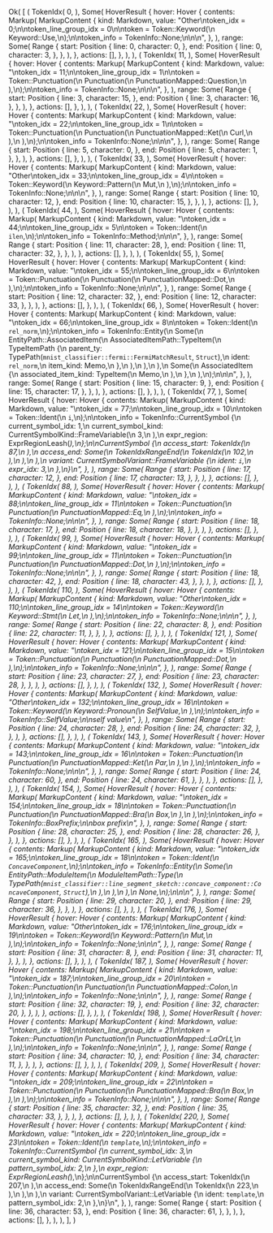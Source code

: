 Ok(
    [
        (
            TokenIdx(
                0,
            ),
            Some(
                HoverResult {
                    hover: Hover {
                        contents: Markup(
                            MarkupContent {
                                kind: Markdown,
                                value: "Other\ntoken_idx = 0;\n\ntoken_line_group_idx = 0\n\ntoken = Token::Keyword(\n    Keyword::Use,\n);\n\ntoken_info = TokenInfo::None;\n\n\n",
                            },
                        ),
                        range: Some(
                            Range {
                                start: Position {
                                    line: 0,
                                    character: 0,
                                },
                                end: Position {
                                    line: 0,
                                    character: 3,
                                },
                            },
                        ),
                    },
                    actions: [],
                },
            ),
        ),
        (
            TokenIdx(
                11,
            ),
            Some(
                HoverResult {
                    hover: Hover {
                        contents: Markup(
                            MarkupContent {
                                kind: Markdown,
                                value: "\ntoken_idx = 11;\n\ntoken_line_group_idx = 1\n\ntoken = Token::Punctuation(\n    Punctuation(\n        PunctuationMapped::Question,\n    ),\n);\n\ntoken_info = TokenInfo::None;\n\n\n",
                            },
                        ),
                        range: Some(
                            Range {
                                start: Position {
                                    line: 3,
                                    character: 15,
                                },
                                end: Position {
                                    line: 3,
                                    character: 16,
                                },
                            },
                        ),
                    },
                    actions: [],
                },
            ),
        ),
        (
            TokenIdx(
                22,
            ),
            Some(
                HoverResult {
                    hover: Hover {
                        contents: Markup(
                            MarkupContent {
                                kind: Markdown,
                                value: "\ntoken_idx = 22;\n\ntoken_line_group_idx = 1\n\ntoken = Token::Punctuation(\n    Punctuation(\n        PunctuationMapped::Ket(\n            Curl,\n        ),\n    ),\n);\n\ntoken_info = TokenInfo::None;\n\n\n",
                            },
                        ),
                        range: Some(
                            Range {
                                start: Position {
                                    line: 5,
                                    character: 0,
                                },
                                end: Position {
                                    line: 5,
                                    character: 1,
                                },
                            },
                        ),
                    },
                    actions: [],
                },
            ),
        ),
        (
            TokenIdx(
                33,
            ),
            Some(
                HoverResult {
                    hover: Hover {
                        contents: Markup(
                            MarkupContent {
                                kind: Markdown,
                                value: "Other\ntoken_idx = 33;\n\ntoken_line_group_idx = 4\n\ntoken = Token::Keyword(\n    Keyword::Pattern(\n        Mut,\n    ),\n);\n\ntoken_info = TokenInfo::None;\n\n\n",
                            },
                        ),
                        range: Some(
                            Range {
                                start: Position {
                                    line: 10,
                                    character: 12,
                                },
                                end: Position {
                                    line: 10,
                                    character: 15,
                                },
                            },
                        ),
                    },
                    actions: [],
                },
            ),
        ),
        (
            TokenIdx(
                44,
            ),
            Some(
                HoverResult {
                    hover: Hover {
                        contents: Markup(
                            MarkupContent {
                                kind: Markdown,
                                value: "\ntoken_idx = 44;\n\ntoken_line_group_idx = 5\n\ntoken = Token::Ident(\n    `ilen`,\n);\n\ntoken_info = TokenInfo::Method;\n\n\n",
                            },
                        ),
                        range: Some(
                            Range {
                                start: Position {
                                    line: 11,
                                    character: 28,
                                },
                                end: Position {
                                    line: 11,
                                    character: 32,
                                },
                            },
                        ),
                    },
                    actions: [],
                },
            ),
        ),
        (
            TokenIdx(
                55,
            ),
            Some(
                HoverResult {
                    hover: Hover {
                        contents: Markup(
                            MarkupContent {
                                kind: Markdown,
                                value: "\ntoken_idx = 55;\n\ntoken_line_group_idx = 6\n\ntoken = Token::Punctuation(\n    Punctuation(\n        PunctuationMapped::Dot,\n    ),\n);\n\ntoken_info = TokenInfo::None;\n\n\n",
                            },
                        ),
                        range: Some(
                            Range {
                                start: Position {
                                    line: 12,
                                    character: 32,
                                },
                                end: Position {
                                    line: 12,
                                    character: 33,
                                },
                            },
                        ),
                    },
                    actions: [],
                },
            ),
        ),
        (
            TokenIdx(
                66,
            ),
            Some(
                HoverResult {
                    hover: Hover {
                        contents: Markup(
                            MarkupContent {
                                kind: Markdown,
                                value: "\ntoken_idx = 66;\n\ntoken_line_group_idx = 8\n\ntoken = Token::Ident(\n    `rel_norm`,\n);\n\ntoken_info = TokenInfo::Entity(\n    Some(\n        EntityPath::AssociatedItem(\n            AssociatedItemPath::TypeItem(\n                TypeItemPath {\n                    parent_ty: TypePath(`mnist_classifier::fermi::FermiMatchResult`, `Struct`),\n                    ident: `rel_norm`,\n                    item_kind: Memo,\n                },\n            ),\n        ),\n    ),\n    Some(\n        AssociatedItem {\n            associated_item_kind: TypeItem(\n                Memo,\n            ),\n        },\n    ),\n);\n\n\n",
                            },
                        ),
                        range: Some(
                            Range {
                                start: Position {
                                    line: 15,
                                    character: 9,
                                },
                                end: Position {
                                    line: 15,
                                    character: 17,
                                },
                            },
                        ),
                    },
                    actions: [],
                },
            ),
        ),
        (
            TokenIdx(
                77,
            ),
            Some(
                HoverResult {
                    hover: Hover {
                        contents: Markup(
                            MarkupContent {
                                kind: Markdown,
                                value: "\ntoken_idx = 77;\n\ntoken_line_group_idx = 10\n\ntoken = Token::Ident(\n    `i`,\n);\n\ntoken_info = TokenInfo::CurrentSymbol {\n    current_symbol_idx: 1,\n    current_symbol_kind: CurrentSymbolKind::FrameVariable(\n        3,\n    ),\n    expr_region: ExprRegionLeash(_),\n};\n\nCurrentSymbol {\n    access_start: TokenIdx(\n        87,\n    ),\n    access_end: Some(\n        TokenIdxRangeEnd(\n            TokenIdx(\n                102,\n            ),\n        ),\n    ),\n    variant: CurrentSymbolVariant::FrameVariable {\n        ident: `i`,\n        expr_idx: 3,\n    },\n}\n",
                            },
                        ),
                        range: Some(
                            Range {
                                start: Position {
                                    line: 17,
                                    character: 12,
                                },
                                end: Position {
                                    line: 17,
                                    character: 13,
                                },
                            },
                        ),
                    },
                    actions: [],
                },
            ),
        ),
        (
            TokenIdx(
                88,
            ),
            Some(
                HoverResult {
                    hover: Hover {
                        contents: Markup(
                            MarkupContent {
                                kind: Markdown,
                                value: "\ntoken_idx = 88;\n\ntoken_line_group_idx = 11\n\ntoken = Token::Punctuation(\n    Punctuation(\n        PunctuationMapped::Eq,\n    ),\n);\n\ntoken_info = TokenInfo::None;\n\n\n",
                            },
                        ),
                        range: Some(
                            Range {
                                start: Position {
                                    line: 18,
                                    character: 17,
                                },
                                end: Position {
                                    line: 18,
                                    character: 18,
                                },
                            },
                        ),
                    },
                    actions: [],
                },
            ),
        ),
        (
            TokenIdx(
                99,
            ),
            Some(
                HoverResult {
                    hover: Hover {
                        contents: Markup(
                            MarkupContent {
                                kind: Markdown,
                                value: "\ntoken_idx = 99;\n\ntoken_line_group_idx = 11\n\ntoken = Token::Punctuation(\n    Punctuation(\n        PunctuationMapped::Dot,\n    ),\n);\n\ntoken_info = TokenInfo::None;\n\n\n",
                            },
                        ),
                        range: Some(
                            Range {
                                start: Position {
                                    line: 18,
                                    character: 42,
                                },
                                end: Position {
                                    line: 18,
                                    character: 43,
                                },
                            },
                        ),
                    },
                    actions: [],
                },
            ),
        ),
        (
            TokenIdx(
                110,
            ),
            Some(
                HoverResult {
                    hover: Hover {
                        contents: Markup(
                            MarkupContent {
                                kind: Markdown,
                                value: "Other\ntoken_idx = 110;\n\ntoken_line_group_idx = 14\n\ntoken = Token::Keyword(\n    Keyword::Stmt(\n        Let,\n    ),\n);\n\ntoken_info = TokenInfo::None;\n\n\n",
                            },
                        ),
                        range: Some(
                            Range {
                                start: Position {
                                    line: 22,
                                    character: 8,
                                },
                                end: Position {
                                    line: 22,
                                    character: 11,
                                },
                            },
                        ),
                    },
                    actions: [],
                },
            ),
        ),
        (
            TokenIdx(
                121,
            ),
            Some(
                HoverResult {
                    hover: Hover {
                        contents: Markup(
                            MarkupContent {
                                kind: Markdown,
                                value: "\ntoken_idx = 121;\n\ntoken_line_group_idx = 15\n\ntoken = Token::Punctuation(\n    Punctuation(\n        PunctuationMapped::Dot,\n    ),\n);\n\ntoken_info = TokenInfo::None;\n\n\n",
                            },
                        ),
                        range: Some(
                            Range {
                                start: Position {
                                    line: 23,
                                    character: 27,
                                },
                                end: Position {
                                    line: 23,
                                    character: 28,
                                },
                            },
                        ),
                    },
                    actions: [],
                },
            ),
        ),
        (
            TokenIdx(
                132,
            ),
            Some(
                HoverResult {
                    hover: Hover {
                        contents: Markup(
                            MarkupContent {
                                kind: Markdown,
                                value: "Other\ntoken_idx = 132;\n\ntoken_line_group_idx = 16\n\ntoken = Token::Keyword(\n    Keyword::Pronoun(\n        SelfValue,\n    ),\n);\n\ntoken_info = TokenInfo::SelfValue;\n\nself value\n",
                            },
                        ),
                        range: Some(
                            Range {
                                start: Position {
                                    line: 24,
                                    character: 28,
                                },
                                end: Position {
                                    line: 24,
                                    character: 32,
                                },
                            },
                        ),
                    },
                    actions: [],
                },
            ),
        ),
        (
            TokenIdx(
                143,
            ),
            Some(
                HoverResult {
                    hover: Hover {
                        contents: Markup(
                            MarkupContent {
                                kind: Markdown,
                                value: "\ntoken_idx = 143;\n\ntoken_line_group_idx = 16\n\ntoken = Token::Punctuation(\n    Punctuation(\n        PunctuationMapped::Ket(\n            Par,\n        ),\n    ),\n);\n\ntoken_info = TokenInfo::None;\n\n\n",
                            },
                        ),
                        range: Some(
                            Range {
                                start: Position {
                                    line: 24,
                                    character: 60,
                                },
                                end: Position {
                                    line: 24,
                                    character: 61,
                                },
                            },
                        ),
                    },
                    actions: [],
                },
            ),
        ),
        (
            TokenIdx(
                154,
            ),
            Some(
                HoverResult {
                    hover: Hover {
                        contents: Markup(
                            MarkupContent {
                                kind: Markdown,
                                value: "\ntoken_idx = 154;\n\ntoken_line_group_idx = 18\n\ntoken = Token::Punctuation(\n    Punctuation(\n        PunctuationMapped::Bra(\n            Box,\n        ),\n    ),\n);\n\ntoken_info = TokenInfo::BoxPrefix;\n\nbox prefix\n",
                            },
                        ),
                        range: Some(
                            Range {
                                start: Position {
                                    line: 28,
                                    character: 25,
                                },
                                end: Position {
                                    line: 28,
                                    character: 26,
                                },
                            },
                        ),
                    },
                    actions: [],
                },
            ),
        ),
        (
            TokenIdx(
                165,
            ),
            Some(
                HoverResult {
                    hover: Hover {
                        contents: Markup(
                            MarkupContent {
                                kind: Markdown,
                                value: "\ntoken_idx = 165;\n\ntoken_line_group_idx = 18\n\ntoken = Token::Ident(\n    `ConcaveComponent`,\n);\n\ntoken_info = TokenInfo::Entity(\n    Some(\n        EntityPath::ModuleItem(\n            ModuleItemPath::Type(\n                TypePath(`mnist_classifier::line_segment_sketch::concave_component::ConcaveComponent`, `Struct`),\n            ),\n        ),\n    ),\n    None,\n);\n\n\n",
                            },
                        ),
                        range: Some(
                            Range {
                                start: Position {
                                    line: 29,
                                    character: 20,
                                },
                                end: Position {
                                    line: 29,
                                    character: 36,
                                },
                            },
                        ),
                    },
                    actions: [],
                },
            ),
        ),
        (
            TokenIdx(
                176,
            ),
            Some(
                HoverResult {
                    hover: Hover {
                        contents: Markup(
                            MarkupContent {
                                kind: Markdown,
                                value: "Other\ntoken_idx = 176;\n\ntoken_line_group_idx = 19\n\ntoken = Token::Keyword(\n    Keyword::Pattern(\n        Mut,\n    ),\n);\n\ntoken_info = TokenInfo::None;\n\n\n",
                            },
                        ),
                        range: Some(
                            Range {
                                start: Position {
                                    line: 31,
                                    character: 8,
                                },
                                end: Position {
                                    line: 31,
                                    character: 11,
                                },
                            },
                        ),
                    },
                    actions: [],
                },
            ),
        ),
        (
            TokenIdx(
                187,
            ),
            Some(
                HoverResult {
                    hover: Hover {
                        contents: Markup(
                            MarkupContent {
                                kind: Markdown,
                                value: "\ntoken_idx = 187;\n\ntoken_line_group_idx = 20\n\ntoken = Token::Punctuation(\n    Punctuation(\n        PunctuationMapped::Colon,\n    ),\n);\n\ntoken_info = TokenInfo::None;\n\n\n",
                            },
                        ),
                        range: Some(
                            Range {
                                start: Position {
                                    line: 32,
                                    character: 19,
                                },
                                end: Position {
                                    line: 32,
                                    character: 20,
                                },
                            },
                        ),
                    },
                    actions: [],
                },
            ),
        ),
        (
            TokenIdx(
                198,
            ),
            Some(
                HoverResult {
                    hover: Hover {
                        contents: Markup(
                            MarkupContent {
                                kind: Markdown,
                                value: "\ntoken_idx = 198;\n\ntoken_line_group_idx = 21\n\ntoken = Token::Punctuation(\n    Punctuation(\n        PunctuationMapped::LaOrLt,\n    ),\n);\n\ntoken_info = TokenInfo::None;\n\n\n",
                            },
                        ),
                        range: Some(
                            Range {
                                start: Position {
                                    line: 34,
                                    character: 10,
                                },
                                end: Position {
                                    line: 34,
                                    character: 11,
                                },
                            },
                        ),
                    },
                    actions: [],
                },
            ),
        ),
        (
            TokenIdx(
                209,
            ),
            Some(
                HoverResult {
                    hover: Hover {
                        contents: Markup(
                            MarkupContent {
                                kind: Markdown,
                                value: "\ntoken_idx = 209;\n\ntoken_line_group_idx = 22\n\ntoken = Token::Punctuation(\n    Punctuation(\n        PunctuationMapped::Bra(\n            Box,\n        ),\n    ),\n);\n\ntoken_info = TokenInfo::None;\n\n\n",
                            },
                        ),
                        range: Some(
                            Range {
                                start: Position {
                                    line: 35,
                                    character: 32,
                                },
                                end: Position {
                                    line: 35,
                                    character: 33,
                                },
                            },
                        ),
                    },
                    actions: [],
                },
            ),
        ),
        (
            TokenIdx(
                220,
            ),
            Some(
                HoverResult {
                    hover: Hover {
                        contents: Markup(
                            MarkupContent {
                                kind: Markdown,
                                value: "\ntoken_idx = 220;\n\ntoken_line_group_idx = 23\n\ntoken = Token::Ident(\n    `template`,\n);\n\ntoken_info = TokenInfo::CurrentSymbol {\n    current_symbol_idx: 3,\n    current_symbol_kind: CurrentSymbolKind::LetVariable {\n        pattern_symbol_idx: 2,\n    },\n    expr_region: ExprRegionLeash(_),\n};\n\nCurrentSymbol {\n    access_start: TokenIdx(\n        207,\n    ),\n    access_end: Some(\n        TokenIdxRangeEnd(\n            TokenIdx(\n                223,\n            ),\n        ),\n    ),\n    variant: CurrentSymbolVariant::LetVariable {\n        ident: `template`,\n        pattern_symbol_idx: 2,\n    },\n}\n",
                            },
                        ),
                        range: Some(
                            Range {
                                start: Position {
                                    line: 36,
                                    character: 53,
                                },
                                end: Position {
                                    line: 36,
                                    character: 61,
                                },
                            },
                        ),
                    },
                    actions: [],
                },
            ),
        ),
    ],
)
